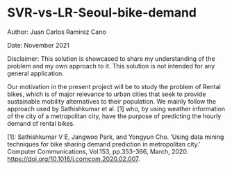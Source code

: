 # SVR-vs-LR-Seoul-bike-demand

Author: Juan Carlos Ramirez Cano

Date: November 2021

Disclaimer:
This solution is showcased to share my understanding of the problem and my own approach to it.
This solution is not intended for any general application.

Our motivation in the present project will be to study the problem of Rental bikes, which is of major relevance to urban cities that seek to provide sustainable mobility alternatives to their population. We mainly follow the approach used by Sathishkumar et al. [1] who, by using weather information of the city of a metropolitan city, have the purpose of predicting the hourly demand of rental bikes.

[1]: Sathishkumar V E, Jangwoo Park, and Yongyun Cho. ’Using data mining techniques for bike sharing demand prediction in
metropolitan city.’ Computer Communications, Vol.153, pp.353-366, March, 2020. https://doi.org/10.1016/j.comcom.2020.02.007.

